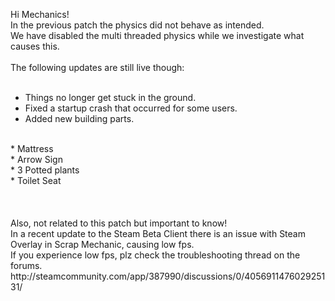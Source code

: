 Hi Mechanics!<br/>
In the previous patch the physics did not behave as intended.<br/>
We have disabled the multi threaded physics while we investigate what causes this.<br/>
<br/>
The following updates are still live though:<br/>
<br/>
* Things no longer get stuck in the ground.<br/>
* Fixed a startup crash that occurred for some users.<br/>
* Added new building parts.<br/>
<br/>
* Mattress<br/>
* Arrow Sign<br/>
* 3 Potted plants<br/>
* Toilet Seat<br/><br/><br/>
<br/>
Also, not related to this patch but important to know!<br/>
In a recent update to the Steam Beta Client there is an issue with Steam Overlay in Scrap Mechanic, causing low fps.<br/>
If you experience low fps, plz check the troubleshooting thread on the forums.<br/>
http://steamcommunity.com/app/387990/discussions/0/405691147602925131/<br/>
